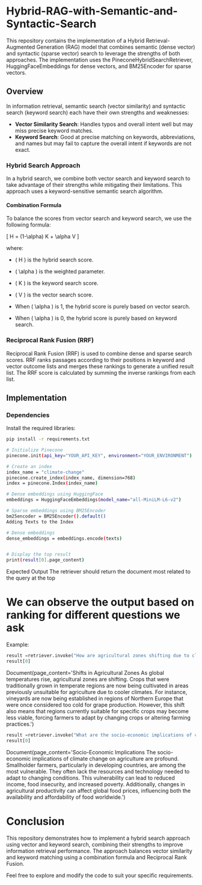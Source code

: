 # Hybrid-RAG-with-Semantic-and-Syntactic-Search

This repository contains the implementation of a Hybrid Retrieval-Augmented Generation (RAG) model that combines semantic (dense vector) and syntactic (sparse vector) search to leverage the strengths of both approaches. The implementation uses the PineconeHybridSearchRetriever, HuggingFaceEmbeddings for dense vectors, and BM25Encoder for sparse vectors.

## Overview

In information retrieval, semantic search (vector similarity) and syntactic search (keyword search) each have their own strengths and weaknesses:

- **Vector Similarity Search**: Handles typos and overall intent well but may miss precise keyword matches.
- **Keyword Search**: Good at precise matching on keywords, abbreviations, and names but may fail to capture the overall intent if keywords are not exact.

### Hybrid Search Approach

In a hybrid search, we combine both vector search and keyword search to take advantage of their strengths while mitigating their limitations. This approach uses a keyword-sensitive semantic search algorithm.

#### Combination Formula

To balance the scores from vector search and keyword search, we use the following formula:

\[ H = (1-\alpha) K + \alpha V \]

where:
- \( H \) is the hybrid search score.
- \( \alpha \) is the weighted parameter.
- \( K \) is the keyword search score.
- \( V \) is the vector search score.

- When \( \alpha \) is 1, the hybrid score is purely based on vector search.
- When \( \alpha \) is 0, the hybrid score is purely based on keyword search.

### Reciprocal Rank Fusion (RRF)

Reciprocal Rank Fusion (RRF) is used to combine dense and sparse search scores. RRF ranks passages according to their positions in keyword and vector outcome lists and merges these rankings to generate a unified result list. The RRF score is calculated by summing the inverse rankings from each list.

## Implementation

### Dependencies

Install the required libraries:

```bash
pip install -r requirements.txt

# Initialize Pinecone
pinecone.init(api_key="YOUR_API_KEY", environment="YOUR_ENVIRONMENT")

# Create an index
index_name = "climate-change"
pinecone.create_index(index_name, dimension=768)
index = pinecone.Index(index_name)

# Dense embeddings using HuggingFace
embeddings = HuggingFaceEmbeddings(model_name="all-MiniLM-L6-v2")

# Sparse embeddings using BM25Encoder
bm25encoder = BM25Encoder().default()
Adding Texts to the Index

# Dense embeddings
dense_embeddings = embeddings.encode(texts)


# Display the top result
print(result[0].page_content)
```
Expected Output
The retriever should return the document most related to the query at the top

# We can observe the output based on ranking for different questions we ask
Example:
```python
result =retriever.invoke("How are agricultural zones shifting due to climate change")
result[0]
```
Document(page_content='Shifts in Agricultural Zones As global temperatures rise, agricultural zones are shifting. Crops that were traditionally grown in temperate regions are now being cultivated in areas previously unsuitable for agriculture due to cooler climates. For instance, vineyards are now being established in regions of Northern Europe that were once considered too cold for grape production. However, this shift also means that regions currently suitable for specific crops may become less viable, forcing farmers to adapt by changing crops or altering farming practices.')

```python
result =retriever.invoke("What are the socio-economic implications of climate change on agriculture?")
result[0]
```
Document(page_content='Socio-Economic Implications The socio-economic implications of climate change on agriculture are profound. Smallholder farmers, particularly in developing countries, are among the most vulnerable. They often lack the resources and technology needed to adapt to changing conditions. This vulnerability can lead to reduced income, food insecurity, and increased poverty. Additionally, changes in agricultural productivity can affect global food prices, influencing both the availability and affordability of food worldwide.')


# Conclusion
This repository demonstrates how to implement a hybrid search approach using vector and keyword search, combining their strengths to improve information retrieval performance. The approach balances vector similarity and keyword matching using a combination formula and Reciprocal Rank Fusion.

Feel free to explore and modify the code to suit your specific requirements.


